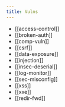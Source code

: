 ```yaml
---
title: Vulns
---
```


* [[access-control]]
* [[broken-auth]]
* [[comp-vuln]]
* [[csrf]]
* [[data-exposure]]
* [[injection]]
* [[insec-deserial]]
* [[log-monitor]]
* [[sec-misconfig]]
* [[xss]]
* [[xxe]]
* [[redir-fwd]]
